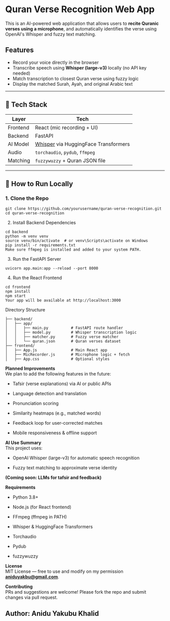 # Quran Verse Recognition Web App

This is an AI-powered web application that allows users to **recite Quranic verses using a microphone**, and automatically identifies the verse using OpenAI's Whisper and fuzzy text matching.

## Features

- Record your voice directly in the browser  
- Transcribe speech using **Whisper (large-v3)** locally (no API key needed)  
- Match transcription to closest Quran verse using fuzzy logic  
- Display the matched Surah, Ayah, and original Arabic text  

---

## 🧩 Tech Stack  

| Layer       | Tech                                 |  
|-------------|--------------------------------------|  
| Frontend    | React (mic recording + UI)           |  
| Backend     | FastAPI                              |  
| AI Model    | [Whisper](https://github.com/openai/whisper) via HuggingFace Transformers |  
| Audio       | `torchaudio`, `pydub`, `ffmpeg`      |  
| Matching    | `fuzzywuzzy` + Quran JSON file       |  

---

## 🚀 How to Run Locally  

### 1. Clone the Repo  
  
```
git clone https://github.com/yourusername/quran-verse-recognition.git  
cd quran-verse-recognition
```

2. Install Backend Dependencies  
```
cd backend  
python -m venv venv  
source venv/bin/activate  # or venv\Scripts\activate on Windows  
pip install -r requirements.txt  
Make sure ffmpeg is installed and added to your system PATH.  
```
3. Run the FastAPI Server  
```
uvicorn app.main:app --reload --port 8000
``` 
4. Run the React Frontend  
```
cd frontend  
npm install  
npm start  
Your app will be available at http://localhost:3000  
```
Directory Structure  

```
├── backend/  
│   ├── app/  
│   │   ├── main.py          # FastAPI route handler  
│   │   ├── model.py         # Whisper transcription logic  
│   │   ├── matcher.py       # Fuzzy verse matcher  
│   │   └── quran.json       # Quran verses dataset  
├── frontend/  
│   ├── App.js               # Main React app  
│   ├── MicRecorder.js       # Microphone logic + fetch  
│   ├── App.css              # Optional styles
```
**Planned Improvements**  
We plan to add the following features in the future:  

- Tafsir (verse explanations) via AI or public APIs  

- Language detection and translation  

- Pronunciation scoring  

- Similarity heatmaps (e.g., matched words)  

- Feedback loop for user-corrected matches  

- Mobile responsiveness & offline support  

**AI Use Summary**  
This project uses:  
 
- OpenAI Whisper (large-v3) for automatic speech recognition  

- Fuzzy text matching to approximate verse identity  

__(Coming soon: LLMs for tafsir and feedback)__  

**Requirements**  
- Python 3.8+  

- Node.js (for React frontend)  

- FFmpeg (ffmpeg in PATH)  

- Whisper & HuggingFace Transformers  

- Torchaudio  

- Pydub  

- fuzzywuzzy  

__License__  
MIT License — free to use and modify on my permission **aniduyakbu@gmail.com**.  

__Contributing__  
PRs and suggestions are welcome! Please fork the repo and submit changes via pull request.  

## Author: Anidu Yakubu Khalid

